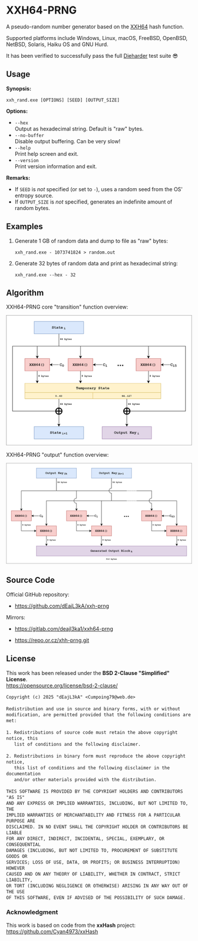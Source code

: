 # XXH64-PRNG

A pseudo-random number generator based on the [XXH64](https://xxhash.com/) hash function.

Supported platforms include Windows, Linux, macOS, FreeBSD, OpenBSD, NetBSD, Solaris, Haiku OS and GNU Hurd.

It has been verified to successfully pass the full [Dieharder](https://webhome.phy.duke.edu/~rgb/General/dieharder.php) test suite &#128526;

## Usage

**Synopsis:**

```
xxh_rand.exe [OPTIONS] [SEED] [OUTPUT_SIZE]
```

**Options:**

* `--hex`  
  Output as hexadecimal string. Default is "raw" bytes.
* `--no-buffer`  
  Disable output buffering. Can be very slow!
* `--help`  
  Print help screen and exit.
* `--version`  
  Print version information and exit.

**Remarks:**

* If `SEED` is *not* specified (or set to `-`), uses a random seed from the OS' entropy source.
* If `OUTPUT_SIZE` is *not* specified, generates an indefinite amount of random bytes.

## Examples

1. Generate 1 GB of random data and dump to file as "raw" bytes:
   ```
   xxh_rand.exe - 1073741824 > random.out
   ```

2. Generate 32 bytes of random data and print as hexadecimal string:
   ```
   xxh_rand.exe --hex - 32
   ```

## Algorithm

XXH64-PRNG core "transition" function overview:

![](etc/images/xxh64-prng-core.svg)

XXH64-PRNG "output" function overview:

![](etc/images/xxh64-prng-ofun.svg)

## Source Code

Official GitHub repository:

* <https://github.com/dEajL3kA/xxh-prng>

Mirrors:

* <https://gitlab.com/deajl3ka1/xxh64-prng>

* <https://repo.or.cz/xhh-prng.git>

## License

This work has been released under the **BSD 2-Clause "Simplified" License**.  
<https://opensource.org/license/bsd-2-clause/>

```
Copyright (c) 2025 "dEajL3kA" <Cumpoing79@web.de>

Redistribution and use in source and binary forms, with or without
modification, are permitted provided that the following conditions are met:

1. Redistributions of source code must retain the above copyright notice, this
   list of conditions and the following disclaimer.

2. Redistributions in binary form must reproduce the above copyright notice,
   this list of conditions and the following disclaimer in the documentation
   and/or other materials provided with the distribution.

THIS SOFTWARE IS PROVIDED BY THE COPYRIGHT HOLDERS AND CONTRIBUTORS "AS IS"
AND ANY EXPRESS OR IMPLIED WARRANTIES, INCLUDING, BUT NOT LIMITED TO, THE
IMPLIED WARRANTIES OF MERCHANTABILITY AND FITNESS FOR A PARTICULAR PURPOSE ARE
DISCLAIMED. IN NO EVENT SHALL THE COPYRIGHT HOLDER OR CONTRIBUTORS BE LIABLE
FOR ANY DIRECT, INDIRECT, INCIDENTAL, SPECIAL, EXEMPLARY, OR CONSEQUENTIAL
DAMAGES (INCLUDING, BUT NOT LIMITED TO, PROCUREMENT OF SUBSTITUTE GOODS OR
SERVICES; LOSS OF USE, DATA, OR PROFITS; OR BUSINESS INTERRUPTION) HOWEVER
CAUSED AND ON ANY THEORY OF LIABILITY, WHETHER IN CONTRACT, STRICT LIABILITY,
OR TORT (INCLUDING NEGLIGENCE OR OTHERWISE) ARISING IN ANY WAY OUT OF THE USE
OF THIS SOFTWARE, EVEN IF ADVISED OF THE POSSIBILITY OF SUCH DAMAGE.
```

### Acknowledgment

This work is based on code from the **xxHash** project:  
<https://github.com/Cyan4973/xxHash>
